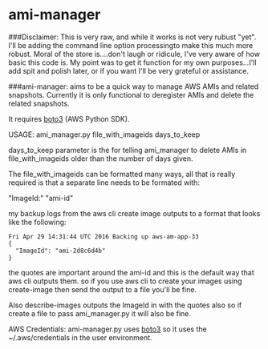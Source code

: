 # ami-manager

###Disclaimer:
This is very raw, and while it works is not very rubust "yet". 
I'll be adding the command line option processingto make this much more robust. Moral of the store is....don't laugh or ridicule, I've very aware of how basic this code is.
My point was to get it function for my own purposes...I'll add spit and polish later, or if you want I'll be very grateful
or assistance.

###ami-manager: 
aims to be a quick way to manage AWS AMIs and related snapshots. 
Currently it is only functional to deregister AMIs and delete the related snapshots.

It requires [boto3](https://github.com/boto/boto3) (AWS Python SDK).

USAGE: ami_manager.py file_with_imageids days_to_keep

days_to_keep parameter is the for telling ami_manager to delete AMIs in file_with_imageids older than the number of days given.

The file_with_imageids can be formatted many ways, all that is really
required is that a separate line needs to be formated with:

"ImageId:" "ami-id"

my backup logs from the aws cli create image outputs to a format that
looks like the following:

    Fri Apr 29 14:31:44 UTC 2016 Backing up aws-am-app-33
    {
      "ImageId": "ami-2d8c6d4b"
    }

  the quotes are important around the ami-id and this is the default way
  that aws cli outputs them. so if you use aws cli to create your images
  using create-image then send the output to a file you'll be fine.
  
  Also describe-images outputs the ImageId in with the quotes also so if
  create a file to pass ami_manager.py it will also be fine.


  AWS Credentials: ami-manager.py uses [boto3](https://github.com/boto/boto3) so it uses the ~/.aws/credentials in the
  user environment.

